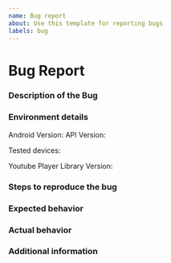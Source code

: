 ```yaml
---
name: Bug report
about: Use this template for reporting bugs
labels: bug
---
```


<!-- 
READ CAREFULLY:
This is a template for reporting a bug.
First things first: check if there is already an issue reporting the same bug where you might 
only provide further information instead of starting a new issue. 
If that is not the case, here are some tips for filling out the following template:
- Hints are not shown in the issue as long as they are commented out
- Comments that are not visible start with `\<!--` and end with `--\>`
- It is recommended to follow the template as much as possible
--> 

# Bug Report

### Description of the Bug
<!-- Describe here the bug in detail -->


### Environment details
<!-- One of the following version information is usually enough -->
Android Version: <!-- e.g. Android 8.1, Android 10 -->
API Version: <!-- e.g. 27, 29 -->

Tested devices:
<!-- Provide here a list of devices the bug occur (recommended with API or Android version), e.g. 
- Pixel 2 API 27
- Samsung Galaxy S8 API 29
-->


Youtube Player Library Version: <!-- e.g. 10.0.5 or 0.23 (for chromecast) -->

### Steps to reproduce the bug
<!-- Write here the way to reproduce the bug. E.g.
1. Create an activity and a layout as provided below
2. Start the application on the target device
3. Tap on the video player
4. See player not playing
5. See errors in stacktrace (provided below)
-->


### Expected behavior
<!-- Write here what you were expecting from the app / the player -->


### Actual behavior
<!-- Write here how the app / the player actually behaves -->


### Additional information
<!-- Provide here further information that might help understand the issue or reproduce the bug, e.g. 
- standalone code snippets of implementation that can copy-pasted and work without any missing classes
- screenshot(s) of visualising the bug
- error logs
- any useful background infromation
-->